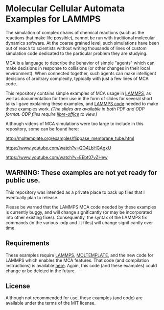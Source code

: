 Molecular Cellular Automata Examples for LAMMPS
===========

The simulation of complex chains of chemical reactions
(such as the reactions that make life possible),
cannot be run with traditional molecular dynamics software.
At the coarse grained level, such simulations have been out of reach
to scientists without writing thousands of lines of custom
simulation code dedicated to the particular problem they are studying.

MCA is a language to describe the behavior of simple "agents"
which can make decisions in response to collisions
(or other changes in their local environment).
When connected together, such agents can make intelligent decisions
of arbitrary complexity, typically with just a few lines of MCA code.

This repository contains simple examples of MCA usage in
[LAMMPS](https://lammps.sandia.gov), as well as documentation for their use
in the form of slides for several short talks I gave explaining these examples,
and [LAMMPS code](LAMMPS_code_needed) needed to make these examples work.
*(The slides are available in both PDF and ODP format.
ODP files require [libre-office](https://www.libreoffice.org) to view.)*

Although videos of MCA simulations were too large to include in this repository,
some can be found here:

   http://moltemplate.org/examples/flippase_membrane_tube.html

   https://www.youtube.com/watch?v=QO4LbHGAgxU

   https://www.youtube.com/watch?v=EEbt07vZHew


## WARNING: These examples are not yet ready for public use.

This repository was intended as a private place
to back up files that I eventually plan to release.

Please be warned that the LAMMPS MCA code needed by these examples
is currently buggy, and will change significantly
(or may be incorporated into other existing fixes).
Consequently, the syntax of the LAMMPS fix commands
(in the various .odp and .lt files)
will change significantly over time.

## Requirements

These examples require
[LAMMPS](https://lammps.sandia.gov),
[MOLTEMPLATE](https://moltemplate.org),
and the new code for LAMMPS which enables the MCA features.
That code (and compilation instructions) is available
[here](LAMMPS_code_needed).
Again, this code (and these examples) could change or be deleted in the future.

## License

Although not recommended for use, these examples (and code)
are available under the terms of the MIT license.
